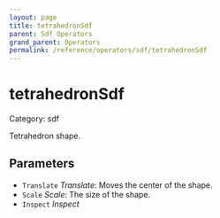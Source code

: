 ```yaml
---
layout: page
title: tetrahedronSdf
parent: Sdf Operators
grand_parent: Operators
permalink: /reference/operators/sdf/tetrahedronSdf
---
```


# tetrahedronSdf

Category: sdf



Tetrahedron shape.

## Parameters

* `Translate` *Translate*: Moves the center of the shape.
* `Scale` *Scale*: The size of the shape.
* `Inspect` *Inspect*